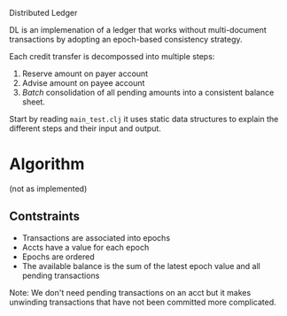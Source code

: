 Distributed Ledger

DL is an implemenation of a ledger that works without multi-document transactions by adopting an epoch-based consistency strategy.

Each credit transfer is decompossed into multiple steps:

1) Reserve amount on payer account
2) Advise amount on payee account
3) _Batch_ consolidation of all pending amounts into a consistent balance sheet.

Start by reading `main_test.clj` it uses static data structures to explain the different steps and their input and output. 

# Algorithm 

(not as implemented) 

Contstraints
---

- Transactions are associated into epochs
- Accts have a value for each epoch 
- Epochs are ordered
- The available balance is the sum of the latest epoch value and all pending transactions

Note: We don't need pending transactions on an acct but it makes unwinding transactions that have not been committed more complicated.